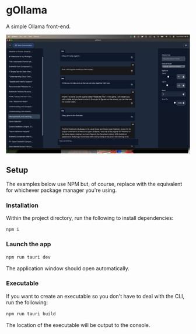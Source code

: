# gOllama

A simple Ollama front-end.

![](static/screenshot_01.png)

## Setup

The examples below use NPM but, of course, replace with the equivalent for whichever package manager you're using.

### Installation
Within the project directory, run the following to install dependencies:
```
npm i
```

### Launch the app

```bash
npm run tauri dev
```
The application window should open automatically.

### Executable

If you want to create an executable so you don't have to deal with the CLI, run the following:

```bash
npm run tauri build
```

The location of the executable will be output to the console.

